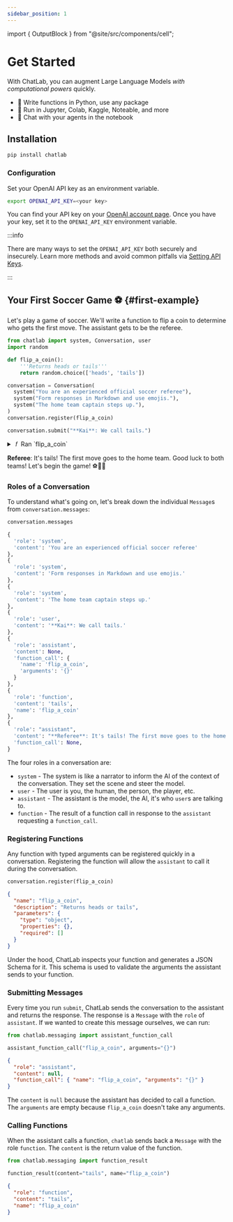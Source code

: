 ```yaml
---
sidebar_position: 1
---
```


import { OutputBlock } from "@site/src/components/cell";

# Get Started

With ChatLab, you can augment Large Language Models _with computational powers_ quickly.

- 🐍 Write functions in Python, use any package
- 📗 Run in Jupyter, Colab, Kaggle, Noteable, and more
- 🤖 Chat with your agents in the notebook

<!-- ChatLab is a Python package that makes it easy to experiment with OpenAI's chat models. It provides a simple interface to give assistants access to any Python functions you can write.

Best yet, it's interactive in the notebook! -->

## Installation

```bash
pip install chatlab
```

### Configuration

Set your OpenAI API key as an environment variable.

```bash
export OPENAI_API_KEY=<your key>
```

You can find your API key on your [OpenAI account page](https://platform.openai.com/account/api-keys). Once you have your key, set it to the `OPENAI_API_KEY` environment variable.

:::info

There are many ways to set the `OPENAI_API_KEY` both securely and insecurely. Learn more methods and avoid common pitfalls via [Setting API Keys](/docs/setting-api-keys).

:::

## Your First Soccer Game ⚽️ {#first-example}

Let's play a game of soccer. We'll write a function to flip a coin to determine who gets the first move. The assistant gets to be the referee.

```python cell count=1
from chatlab import system, Conversation, user
import random

def flip_a_coin():
    '''Returns heads or tails'''
    return random.choice(['heads', 'tails'])

conversation = Conversation(
  system("You are an experienced official soccer referee"),
  system("Form responses in Markdown and use emojis."),
  system("The home team captain steps up."),
)
conversation.register(flip_a_coin)

conversation.submit("**Kai**: We call tails.")
```

<OutputBlock count="1">
  <details style={{
    background: '#DDE6ED',
    color: '#27374D',
    padding: '.5rem 1rem',
    borderRadius: '5px',
  }}>

  <summary>&nbsp;𝑓&nbsp; Ran `flip_a_coin`
  </summary>

Input:

```json
{}
```

Output:

```json
"tails"
```

  </details>

**Referee**: It's tails! The first move goes to the home team. Good luck to both teams! Let's begin the game! ⚽️👍🏼
</OutputBlock>

### Roles of a Conversation

To understand what's going on, let's break down the individual `Message`s from `conversation.messages`:

```python cell count=2
conversation.messages
```

```python output count=2
{
  'role': 'system',
  'content': 'You are an experienced official soccer referee'
},
{
  'role': 'system',
  'content': 'Form responses in Markdown and use emojis.'
},
{
  'role': 'system',
  'content': 'The home team captain steps up.'
},
{
  'role': 'user',
  'content': '**Kai**: We call tails.'
},
{
  'role': 'assistant',
  'content': None,
  'function_call': {
    'name': 'flip_a_coin',
    'arguments': '{}'
  }
},
{
  'role': 'function',
  'content': 'tails',
  'name': 'flip_a_coin'
},
{
  'role': "assistant",
  'content': "**Referee**: It's tails! The first move goes to the home team. Good luck to both teams! Let's begin the game! ⚽️👍🏼",
  'function_call': None,
}
```

The four roles in a conversation are:

- `system` - The system is like a narrator to inform the AI of the context of the conversation. They set the scene and steer the model.
- `user` - The user is you, the human, the person, the player, etc.
- `assistant` - The assistant is the model, the AI, it's who `user`s are talking to.
- `function` - The result of a function call in response to the `assistant` requesting a `function_call`.

### Registering Functions

Any function with typed arguments can be registered quickly in a conversation. Registering the function will allow the `assistant` to call it during the conversation.

```python cell count=3
conversation.register(flip_a_coin)
```

```json output count=3
{
  "name": "flip_a_coin",
  "description": "Returns heads or tails",
  "parameters": {
    "type": "object",
    "properties": {},
    "required": []
  }
}
```

Under the hood, ChatLab inspects your function and generates a JSON Schema for it. This schema is used to validate the arguments the assistant sends to your function.

### Submitting Messages

Every time you run `submit`, ChatLab sends the conversation to the assistant and returns the response. The response is a `Message` with the `role` of `assistant`. If we wanted to create this message ourselves, we can run:

```python cell count=4
from chatlab.messaging import assistant_function_call

assistant_function_call("flip_a_coin", arguments="{}")
```

```json output count=4
{
  "role": "assistant",
  "content": null,
  "function_call": { "name": "flip_a_coin", "arguments": "{}" }
}
```

The `content` is `null` because the assistant has decided to call a function. The `arguments` are empty because `flip_a_coin` doesn't take any arguments.

### Calling Functions

When the assistant calls a function, `chatlab` sends back a `Message` with the role `function`. The `content` is the return value of the function.

```python cell count=5
from chatlab.messaging import function_result

function_result(content="tails", name="flip_a_coin")
```

```json output count=5
{
  "role": "function",
  "content": "tails",
  "name": "flip_a_coin"
}
```
